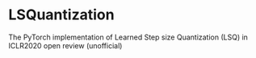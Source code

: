 # LSQuantization
The PyTorch implementation of Learned Step size Quantization (LSQ) in ICLR2020 open review (unofficial)
